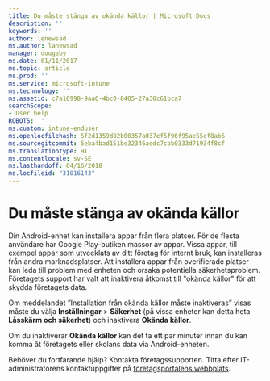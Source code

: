 ```yaml
---
title: Du måste stänga av okända källor | Microsoft Docs
description: ''
keywords: ''
author: lenewsad
ms.author: lanewsad
manager: dougeby
ms.date: 01/11/2017
ms.topic: article
ms.prod: ''
ms.service: microsoft-intune
ms.technology: ''
ms.assetid: c7a10998-9aa6-4bc0-8405-27a30c61bca7
searchScope:
- User help
ROBOTS: ''
ms.custom: intune-enduser
ms.openlocfilehash: 5f2d1359d82b00357a037ef5f96f95ae55cf8ab6
ms.sourcegitcommit: 5eba4bad151be32346aedc7cbb0333d71934f8cf
ms.translationtype: HT
ms.contentlocale: sv-SE
ms.lasthandoff: 04/16/2018
ms.locfileid: "31016143"
---
```

# <a name="you-need-to-turn-off-unknown-sources"></a>Du måste stänga av okända källor

Din Android-enhet kan installera appar från flera platser. För de flesta användare har Google Play-butiken massor av appar. Vissa appar, till exempel appar som utvecklats av ditt företag för internt bruk, kan installeras från andra marknadsplatser. Att installera appar från overifierade platser kan leda till problem med enheten och orsaka potentiella säkerhetsproblem. Företagets support har valt att inaktivera åtkomst till "okända källor" för att skydda företagets data.

Om meddelandet ”Installation från okända källor måste inaktiveras” visas måste du välja **Inställningar** > **Säkerhet** (på vissa enheter kan detta heta **Låsskärm och säkerhet**) och inaktivera **Okända källor**.

Om du inaktiverar **Okända källor** kan det ta ett par minuter innan du kan komma åt företagets eller skolans data via Android-enheten.

Behöver du fortfarande hjälp? Kontakta företagssupporten. Titta efter IT-administratörens kontaktuppgifter på [företagsportalens webbplats](https://portal.manage.microsoft.com#HelpDeskDialog).
